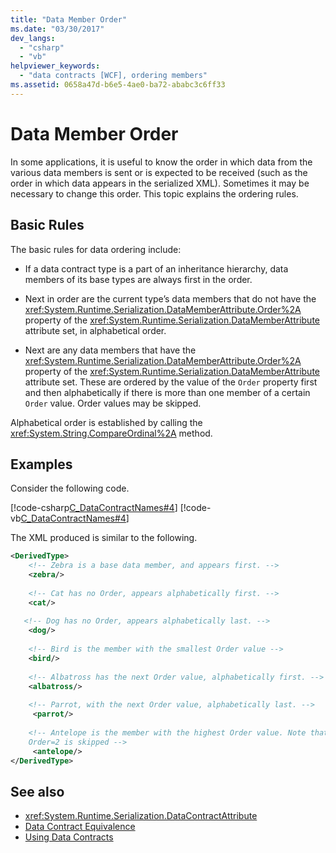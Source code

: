 ```yaml
---
title: "Data Member Order"
ms.date: "03/30/2017"
dev_langs: 
  - "csharp"
  - "vb"
helpviewer_keywords: 
  - "data contracts [WCF], ordering members"
ms.assetid: 0658a47d-b6e5-4ae0-ba72-ababc3c6ff33
---
```

# Data Member Order
In some applications, it is useful to know the order in which data from the various data members is sent or is expected to be received (such as the order in which data appears in the serialized XML). Sometimes it may be necessary to change this order. This topic explains the ordering rules.  
  
## Basic Rules  
 The basic rules for data ordering include:  
  
- If a data contract type is a part of an inheritance hierarchy, data members of its base types are always first in the order.  
  
- Next in order are the current type’s data members that do not have the <xref:System.Runtime.Serialization.DataMemberAttribute.Order%2A> property of the <xref:System.Runtime.Serialization.DataMemberAttribute> attribute set, in alphabetical order.  
  
- Next are any data members that have the <xref:System.Runtime.Serialization.DataMemberAttribute.Order%2A> property of the <xref:System.Runtime.Serialization.DataMemberAttribute> attribute set. These are ordered by the value of the `Order` property first and then alphabetically if there is more than one member of a certain `Order` value. Order values may be skipped.  
  
 Alphabetical order is established by calling the <xref:System.String.CompareOrdinal%2A> method.  
  
## Examples  
 Consider the following code.  
  
 [!code-csharp[C_DataContractNames#4](../../../../samples/snippets/csharp/VS_Snippets_CFX/c_datacontractnames/cs/source.cs#4)]
 [!code-vb[C_DataContractNames#4](../../../../samples/snippets/visualbasic/VS_Snippets_CFX/c_datacontractnames/vb/source.vb#4)]  
  
 The XML produced is similar to the following.  
  
```xml  
<DerivedType>  
    <!-- Zebra is a base data member, and appears first. -->  
    <zebra/>   
  
    <!-- Cat has no Order, appears alphabetically first. -->  
    <cat/>  
  
   <!-- Dog has no Order, appears alphabetically last. -->  
    <dog/>   
  
    <!-- Bird is the member with the smallest Order value -->  
    <bird/>  
  
    <!-- Albatross has the next Order value, alphabetically first. -->  
    <albatross/>  
  
    <!-- Parrot, with the next Order value, alphabetically last. -->  
     <parrot/>  
  
    <!-- Antelope is the member with the highest Order value. Note that   
    Order=2 is skipped -->  
     <antelope/>   
</DerivedType>  
```  
  
## See also

- <xref:System.Runtime.Serialization.DataContractAttribute>
- [Data Contract Equivalence](../../../../docs/framework/wcf/feature-details/data-contract-equivalence.md)
- [Using Data Contracts](../../../../docs/framework/wcf/feature-details/using-data-contracts.md)
